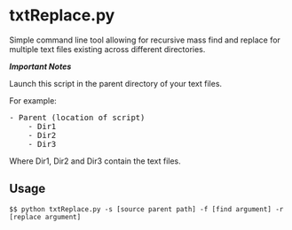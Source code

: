 txtReplace.py
=============

Simple command line tool allowing for recursive mass find and replace for multiple text files existing across different directories. 

***Important Notes***

Launch this script in the parent directory of your text files. 

For example:

<pre>
- Parent (location of script)
	- Dir1
	- Dir2
	- Dir3
</pre>

Where Dir1, Dir2 and Dir3 contain the text files. 

Usage
-----

	$$ python txtReplace.py -s [source parent path] -f [find argument] -r [replace argument]
